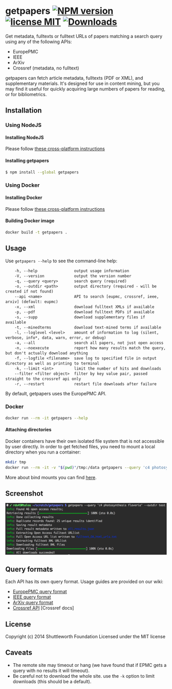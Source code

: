# getpapers [![NPM version](https://img.shields.io/npm/v/getpapers.svg)][npm] [![license MIT](https://img.shields.io/github/license/contentmine/getpapers.svg)][license] [![Downloads](http://img.shields.io/npm/dm/getpapers.svg)][downloads]

[npm]: https://www.npmjs.com/package/getpapers
[license]: https://github.com/ContentMine/getpapers/blob/master/LICENSE
[downloads]: https://nodei.co/npm/getpapers
Get metadata, fulltexts or fulltext URLs of papers matching a search query using any of the following APIs:

 - EuropePMC
 - IEEE
 - ArXiv
 - Crossref (metadata, no fulltext)

getpapers can fetch article metadata, fulltexts (PDF or XML), and supplementary materials. It's designed for use in content mining, but you may find it useful for quickly acquiring large numbers of papers for reading, or for bibliometrics.

## Installation

### Using NodeJS

#### Installing NodeJS

Please follow [these cross-platform instructions](https://github.com/blahah/installing-node-tools)

#### Installing getpapers

```bash
$ npm install --global getpapers
```

### Using Docker

#### Installing Docker
Please follow [these cross-platform instructions](https://docs.docker.com/get-docker/)

#### Building Docker image
```bash
docker build -t getpapers . 
```

## Usage

Use `getpapers --help` to see the command-line help:

```
    -h, --help                output usage information
    -V, --version             output the version number
    -q, --query <query>       search query (required)
    -o, --outdir <path>       output directory (required - will be created if not found)
    --api <name>              API to search [eupmc, crossref, ieee, arxiv] (default: eupmc)
    -x, --xml                 download fulltext XMLs if available
    -p, --pdf                 download fulltext PDFs if available
    -s, --supp                download supplementary files if available
    -t, --minedterms          download text-mined terms if available
    -l, --loglevel <level>    amount of information to log (silent, verbose, info*, data, warn, error, or debug)
    -a, --all                 search all papers, not just open access
    -n, --noexecute           report how many results match the query, but don't actually download anything
    -f, --logfile <filename>  save log to specified file in output directory as well as printing to terminal
    -k, --limit <int>         limit the number of hits and downloads
    --filter <filter object>  filter by key value pair, passed straight to the crossref api only
    -r, --restart             restart file downloads after failure
```

By default, getpapers uses the EuropePMC API.

### Docker
```bash
docker run --rm -it getpapers --help
```

#### Attaching directories
Docker containers have their own isolated file system that is not accessible by user directly.
In order to get fetched files, you need to mount a local directory when you run a container:

```bash
mkdir tmp
docker run --rm -it -v "$(pwd)"/tmp:/data getpapers --query 'c4 photosynthesis flaveria' --outdir=/data
``` 
More about bind mounts you can find [here](https://docs.docker.com/storage/bind-mounts/).

## Screenshot

![screenshot](https://raw.githubusercontent.com/ContentMine/getpapers/master/docs/screenshot.png)

## Query formats

Each API has its own query format. Usage guides are provided on our wiki:

- [EuropePMC query format](https://github.com/ContentMine/getpapers/wiki/europepmc-query-format)
- [IEEE query format](https://github.com/ContentMine/getpapers/wiki/ieee-query-format)
- [ArXiv query format](https://github.com/ContentMine/getpapers/wiki/arxiv-query-format)
- [Crossref API](https://github.com/CrossRef/rest-api-doc/blob/master/rest_api.md) [Crossref docs]

## License

Copyright (c) 2014 Shuttleworth Foundation
Licensed under the MIT license

## Caveats

 * The remote site may timeout or hang (we have found that if EPMC gets a query with no results it will timeout).
 * Be careful not to download the whole site. use the `-k` option to limit downloads (this should be a default).
